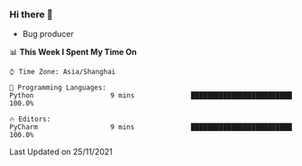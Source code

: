 ### Hi there 👋
* Bug producer
<!--START_SECTION:waka-->
📊 **This Week I Spent My Time On** 

```text
⌚︎ Time Zone: Asia/Shanghai

💬 Programming Languages: 
Python                   9 mins              █████████████████████████   100.0%

🔥 Editors: 
PyCharm                  9 mins              █████████████████████████   100.0%

```


 Last Updated on 25/11/2021
<!--END_SECTION:waka-->
